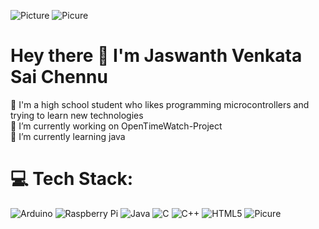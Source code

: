 ![Picture](https://user-images.githubusercontent.com/10300504/226830685-f1dc7e5c-e015-4bde-ab65-602862afc262.png)
![Picure](https://user-images.githubusercontent.com/73097560/115834477-dbab4500-a447-11eb-908a-139a6edaec5c.gif)
# Hey there 👋 I'm Jaswanth Venkata Sai Chennu
🙂 I'm a high school student who likes programming microcontrollers and trying to learn new technologies
<br>
🔭 I’m currently working on OpenTimeWatch-Project
<br>
🌱 I’m currently learning java


# 💻 Tech Stack:
![Arduino](https://img.shields.io/badge/-Arduino-00979D?style=for-the-badge&logo=Arduino&logoColor=white) ![Raspberry Pi](https://img.shields.io/badge/-Raspberry_Pi-C51A4A?style=for-the-badge&logo=Raspberry-Pi) ![Java](https://img.shields.io/badge/java-%23ED8B00.svg?style=for-the-badge&logo=openjdk&logoColor=white) ![C](https://img.shields.io/badge/c-%2300599C.svg?style=for-the-badge&logo=c&logoColor=white) ![C++](https://img.shields.io/badge/c++-%2300599C.svg?style=for-the-badge&logo=c%2B%2B&logoColor=white) ![HTML5](https://img.shields.io/badge/html5-%23E34F26.svg?style=for-the-badge&logo=html5&logoColor=white) 
![Picure](https://user-images.githubusercontent.com/73097560/115834477-dbab4500-a447-11eb-908a-139a6edaec5c.gif)
